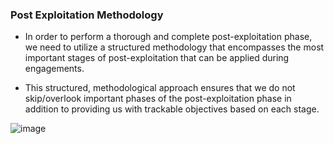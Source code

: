 
### Post Exploitation Methodology 

+ In order to perform a thorough and complete post-exploitation phase, we need to utilize a structured methodology that encompasses the most important stages of post-exploitation that can be applied during engagements.

+ This structured, methodological approach ensures that we do not skip/overlook important phases of the post-exploitation phase in addition to providing us with trackable objectives based on each stage.

![image](https://github.com/B4PHOM3T/eJPT-Notes/assets/89618500/edca6bee-1f03-4e49-b2c0-4180e8f3d590)

